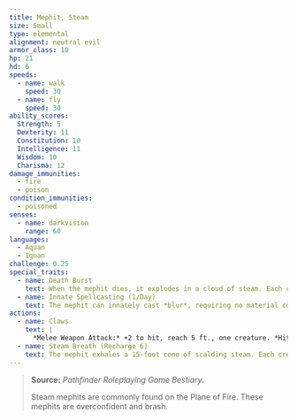 ```yaml
---
title: Mephit, Steam
size: Small
type: elemental
alignment: neutral evil
armor_class: 10
hp: 21
hd: 6
speeds:
  - name: walk
    speed: 30
  - name: fly
    speed: 30
ability_scores:
  Strength: 5
  Dexterity: 11
  Constitution: 10
  Intelligence: 11
  Wisdom: 10
  Charisma: 12
damage_immunities:
  - fire
  - poison
condition_immunities:
  - poisoned
senses:
  - name: darkvision
    range: 60
languages:
  - Aquan
  - Ignan
challenge: 0.25
special_traits:
  - name: Death Burst
    text: When the mephit dies, it explodes in a cloud of steam. Each creature within 5 feet of the mephit must succeed on a DC 10 Dexterity saving throw or take 4 (1d8) fire damage.
  - name: Innate Spellcasting (1/Day)
    text: The mephit can innately cast *blur*, requiring no material components. Its innate spellcasting ability is Charisma.
actions:
  - name: Claws
    text: |
      *Melee Weapon Attack:* +2 to hit, reach 5 ft., one creature. *Hit:* 2 (1d4) slashing damage plus 2 (1d4) fire damage.
  - name: Steam Breath (Recharge 6)
    text: The mephit exhales a 15-foot cone of scalding steam. Each creature in that area must succeed on a DC 10 Dexterity saving throw, taking  4 (1d8) fire damage on a failed save, or half as much damage on a successful one.
---
```


> **Source:** *Pathfinder Roleplaying Game Bestiary*.
>
> Steam mephits are commonly found on the Plane of Fire. These mephits are overconfident and brash.
